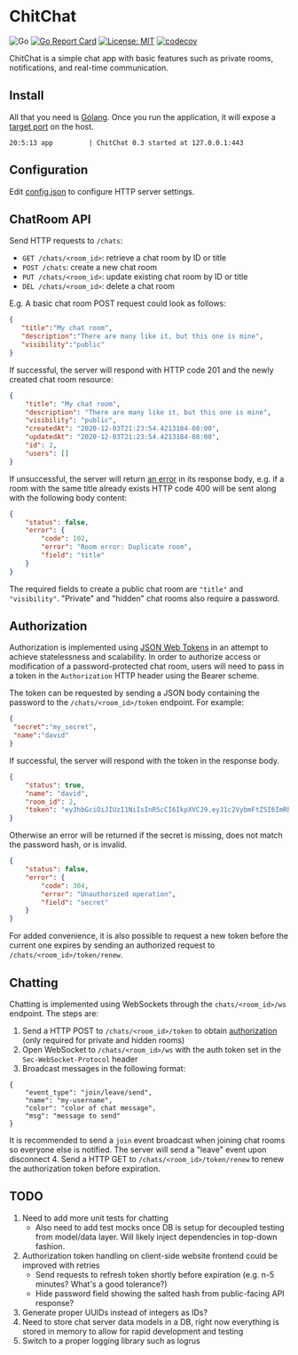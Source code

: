 # ChitChat
![Go](https://github.com/DavidSchott/chitchat/workflows/Go/badge.svg?branch=master)
[![Go Report Card](https://goreportcard.com/badge/github.com/DavidSchott/chitchat)](https://goreportcard.com/report/github.com/DavidSchott/chitchat)
[![License: MIT](https://img.shields.io/badge/License-MIT-green.svg)](https://github.com/DavidSchott/chitchat/blob/master/LICENSE)
[![codecov](https://codecov.io/gh/DavidSchott/chitchat/branch/master/graph/badge.svg?token=G6AOS5QVHR)](https://codecov.io/gh/DavidSchott/chitchat)

ChitChat is a simple chat app with basic features such as private rooms, notifications, and real-time communication.

## Install ##
All that you need is [Golang](https://golang.org/). Once you run the application, it will expose a [target port](./config.json) on the host.
```
20:5:13 app         | ChitChat 0.3 started at 127.0.0.1:443
```

## Configuration ##
Edit [config.json](./config.json) to configure HTTP server settings.

## ChatRoom API ##
Send HTTP requests to `/chats`:
  * `GET /chats/<room_id>`: retrieve a chat room by ID or title
  * `POST /chats`: create a new chat room
  * `PUT /chats/<room_id>`: update existing chat room by ID or title
  * `DEL /chats/<room_id>`: delete a chat room

E.g. A basic chat room POST request could look as follows:
```json
{
   "title":"My chat room",
   "description":"There are many like it, but this one is mine",
   "visibility":"public"
}
```
If successful, the server will respond with HTTP code 201 and the newly created chat room resource:
```json
{
    "title": "My chat room",
    "description": "There are many like it, but this one is mine",
    "visibility": "public",
    "createdAt": "2020-12-03T21:23:54.4213184-08:00",
    "updatedAt": "2020-12-03T21:23:54.4213184-08:00",
    "id": 2,
    "users": []
}
```

If unsuccessful, the server will return [an error](./data/apierror.go) in its response body, e.g. if a room with the same title already exists HTTP code 400 will be sent along with the following body content: 
```json
{
    "status": false,
    "error": {
        "code": 102,
        "error": "Room error: Duplicate room",
        "field": "title"
    }
}
```
The required fields to create a public chat room are `"title"` and `"visibility"`. "Private" and "hidden" chat rooms also require a password.

  ## Authorization
  Authorization is implemented using [JSON Web Tokens](https://jwt.io/introduction/) in an attempt to achieve statelessness and scalability. In order to authorize access or modification of a password-protected chat room, users will need to pass in a token in the `Authorization` HTTP header using the Bearer scheme.
  
  The token can be requested by sending a JSON body containing the password to the `/chats/<room_id>/token` endpoint. For example:
  ```json
  {
   "secret":"my_secret",
   "name":"david"
}
  ```
  If successful, the server will respond with the token in the response body.
```json
{
    "status": true,
    "name": "david",
    "room_id": 2,
    "token": "eyJhbGciOiJIUzI1NiIsInR5cCI6IkpXVCJ9.eyJ1c2VybmFtZSI6ImRhdmlkIiwicm9vbV9pZCI6MiwiZXhwIjoxNjA3NTg1MjQ5fQ.b6XnNqrFnFmuUMhTBKfyR3PAyCQkxbUaPupBXgknl8w"
}
```  
Otherwise an error will be returned if the secret is missing, does not match the password hash, or is invalid.
```json
{
    "status": false,
    "error": {
        "code": 304,
        "error": "Unauthorized operation",
        "field": "secret"
    }
}
```
For added convenience, it is also possible to request a new token before the current one expires by sending an authorized request to `/chats/<room_id>/token/renew`.

## Chatting ##
Chatting is implemented using WebSockets through the `chats/<room_id>/ws` endpoint. The steps are:
  1. Send a HTTP POST to `/chats/<room_id>/token` to obtain [authorization](#authorization) (only required for private and hidden rooms)
  2. Open WebSocket to `/chats/<room_id>/ws` with the auth token set in the `Sec-WebSocket-Protocol` header
  3.  Broadcast messages in the following format:
  ```
  {
      "event_type": "join/leave/send",
      "name": "my-username",
      "color": "color of chat message",
      "msg": "message to send"
  }
  ```
  It is recommended to send a `join` event broadcast when joining chat rooms so everyone else is notified. The server will send a "leave" event upon disconnect
  4. Send a HTTP GET to `/chats/<room_id>/token/renew` to renew the authorization token before expiration.


  ## TODO ##
  1. Need to add more unit tests for chatting 
      * Also need to add test mocks once DB is setup for decoupled testing from model/data layer. Will likely inject dependencies in top-down fashion.
  2. Authorization token handling on client-side website frontend could be improved with retries
      * Send requests to refresh token shortly before expiration (e.g. n-5 minutes? What's a good tolerance?)
      * Hide password field showing the salted hash from public-facing API response?
  3. Generate proper UUIDs instead of integers as IDs?
  4. Need to store chat server data models in a DB, right now everything is stored in memory to allow for rapid development and testing
  5. Switch to a proper logging library such as logrus